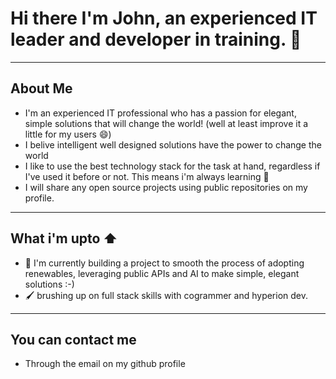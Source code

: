 # Hi there I'm John, an experienced IT leader and developer in training. 👋

<!--
**JohnFarquhar/JohnFarquhar** is a ✨ _special_ ✨ repository because its `README.md` (this file) appears on your GitHub profile.

Here are some ideas to get you started:

- 🔭 I’m currently working on ...
- 🌱 I’m currently learning ...
- 👯 I’m looking to collaborate on ...
- 🤔 I’m looking for help with ...
- 💬 Ask me about ...
- 📫 How to reach me: ...
- 😄 Pronouns: ...
- ⚡ Fun fact: ...
-->

***
## About Me

- I'm an experienced IT professional who has a passion for elegant, simple solutions that will change the world! (well at least improve it a little for my users 😄)
- I belive intelligent well designed solutions have the power to change the world
- I like to use the best technology stack for the task at hand, regardless if I've used it before or not. This means i'm always learning 📖
- I will share any open source projects using public repositories on my profile.

***

## What i'm upto ⬆️

- 🔨 I'm currently building a project to smooth the process of adopting renewables, leveraging public APIs and AI to make simple, elegant solutions :-)
- 🖌️ brushing up on full stack skills with cogrammer and hyperion dev.

***

## You can contact me
- Through the email on my github profile 
